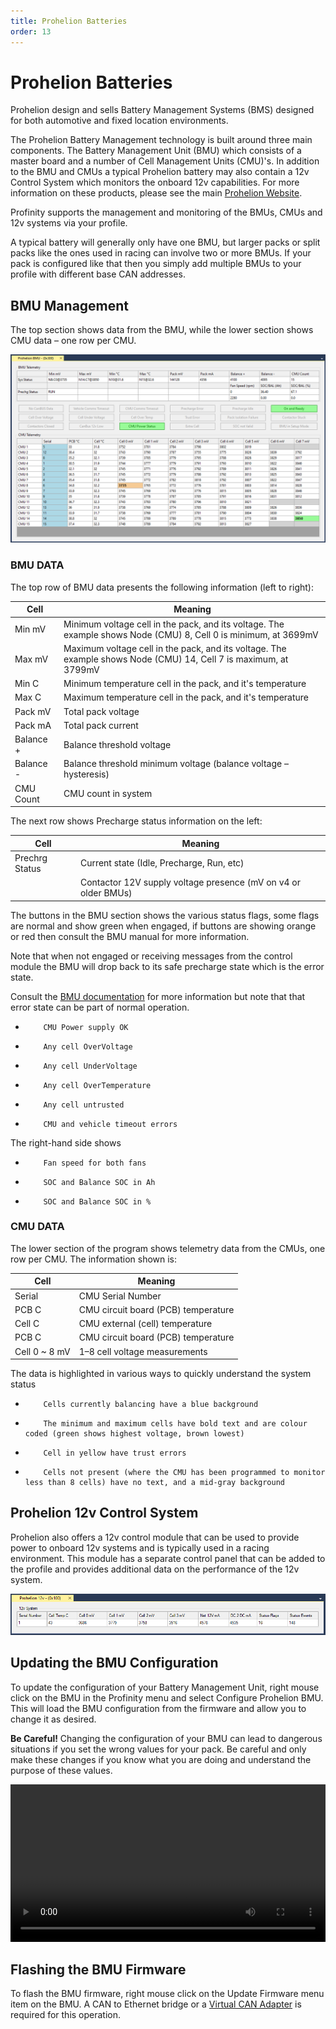 ```yaml
---
title: Prohelion Batteries
order: 13
---
```


# Prohelion Batteries

Prohelion design and sells Battery Management Systems (BMS) designed for both automotive and fixed location environments.

The Prohelion Battery Management technology is built around three main components.  The Battery Management Unit (BMU) which consists of a master board and a number of Cell Management Units (CMU)'s.  In addition to the BMU and CMUs a typical Prohelion battery may also contain a 12v Control System which monitors the onboard 12v capabilities.  For more information on these products, please see the main [Prohelion Website](https://www.prohelion.com).

Profinity supports the management and monitoring of the BMUs, CMUs and 12v systems via your profile.  

A typical battery will generally only have one BMU, but larger packs or split packs like the ones used in racing can involve two or more BMUs.  If your pack is configured like that then you simply add multiple BMUs to your profile with different base CAN addresses.

## BMU Management

The top section shows data from the BMU, while the lower section shows CMU data – one row per CMU.

![Prohelion BMU](images/prohelion_bmu.png)

### BMU DATA
The top row of BMU data presents the following information (left to right):

| Cell      | Meaning                                                                                                           |
| --------- | ----------------------------------------------------------------------------------------------------------------- |
| Min mV    | Minimum voltage cell in the pack, and its voltage.  The example shows Node (CMU) 8, Cell 0 is minimum, at 3699mV  |
| Max mV    | Maximum voltage cell in the pack, and its voltage.  The example shows Node (CMU) 14, Cell 7 is maximum, at 3799mV |
| Min C     | Minimum temperature cell in the pack, and it's temperature                                                        |  
| Max C     | Maximum temperature cell in the pack, and it's temperature                                                        |
| Pack mV   | Total pack voltage                                                                                                |
| Pack mA   | Total pack current                                                                                                |
| Balance + | Balance threshold voltage                                                                                         |
| Balance - | Balance threshold minimum voltage (balance voltage – hysteresis)                                                  |
| CMU Count | CMU count in system                                                                                               |

The next row shows Precharge status information on the left:

| Cell           | Meaning                                                        |
| -------------- | -------------------------------------------------------------- |
| Prechrg Status |  Current state (Idle, Precharge, Run, etc)                     |
|                | Contactor 12V supply voltage presence (mV on v4 or older BMUs) |

The buttons in the BMU section shows the various status flags, some flags are normal and show green when engaged, if buttons are showing orange or red then consult the BMU manual for more information.

Note that when not engaged or receiving messages from the control module the BMU will drop back to its safe precharge state which is the error state.  

Consult the [BMU documentation](../Battery_Management_Systems/0_Overview.md) for more information but note that that error state can be part of normal operation.

*         CMU Power supply OK

*         Any cell OverVoltage

*         Any cell UnderVoltage

*         Any cell OverTemperature

*         Any cell untrusted

*         CMU and vehicle timeout errors 


The right-hand side shows

*         Fan speed for both fans

*         SOC and Balance SOC in Ah

*         SOC and Balance SOC in %

### CMU DATA
The lower section of the program shows telemetry data from the CMUs, one row per CMU.  The information shown is:

| Cell          | Meaning                             |
| ------------- | ----------------------------------- |
| Serial        | CMU Serial Number                   |
| PCB C         | CMU circuit board (PCB) temperature |
| Cell C        | CMU external (cell) temperature     |
| PCB C         | CMU circuit board (PCB) temperature |
| Cell 0 ~ 8 mV | 1–8 cell voltage measurements       |


The data is highlighted in various ways to quickly understand the system status

*         Cells currently balancing have a blue background

*         The minimum and maximum cells have bold text and are colour coded (green shows highest voltage, brown lowest)

*         Cell in yellow have trust errors

*         Cells not present (where the CMU has been programmed to monitor less than 8 cells) have no text, and a mid-gray background

## Prohelion 12v Control System

Prohelion also offers a 12v control module that can be used to provide power to onboard 12v systems and is typically used in a racing environment.  This module has a separate control panel that can be added to the profile and provides additional data on the performance of the 12v system.

![Prohelion v12](images/prohelion_v12.png)

## Updating the BMU Configuration

To update the configuration of your Battery Management Unit, right mouse click on the BMU in the Profinity menu and select Configure Prohelion BMU.  This will load the BMU configuration from the firmware and allow you to change it as desired.

<div class="callout callout--warning">
    <p><strong>Be Careful!</strong>
    Changing the configuration of your BMU can lead to dangerous situations if you set the wrong values for your pack.  Be careful and only make these changes if you know what you are doing and understand the purpose of these values.
     </p>
</div>

<video autoplay loop controls width="100%">
  <source src="video/ConfigBMU.mov" type="video/mp4">
  Your browser does not support the video tag.
</video>

## Flashing the BMU Firmware

To flash the BMU firmware, right mouse click on the Update Firmware menu item on the BMU.  A CAN to Ethernet bridge or a [Virtual CAN Adapter](Virtual_CAN_Adapter.md) is required for this operation.